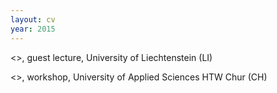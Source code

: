 ```yaml
---
layout: cv
year: 2015
---
```


<<Urban Data Visualisation>>, guest lecture, University of Liechtenstein (LI)

<<Into The Mind>>, workshop, University of Applied Sciences HTW Chur (CH)







